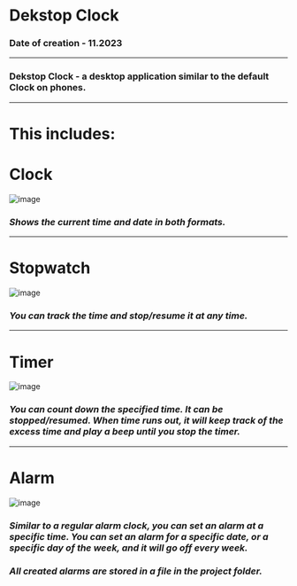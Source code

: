 # Dekstop Clock

### Date of creation - 11.2023
____
### Dekstop Clock - a desktop application similar to the default Clock on phones. 
____
# This includes: 

# **Clock**

![image](https://github.com/Semachko/DekstopClock/assets/124003664/e4a5ef25-94af-4d3d-b69b-3a0e2cc55a85)

### *Shows the current time and date in both formats.*

____
# **Stopwatch**

![image](https://github.com/Semachko/DekstopClock/assets/124003664/859ed276-2c84-4deb-8d57-7f5da248fe52)

### *You can track the time and stop/resume it at any time.*

____
# **Timer**

![image](https://github.com/Semachko/DekstopClock/assets/124003664/0d4f31c3-247d-4446-8adc-0e2a7386b8cb)

### *You can count down the specified time. It can be stopped/resumed. When time runs out, it will keep track of the excess time and play a beep until you stop the timer.*

____
# **Alarm**

![image](https://github.com/Semachko/DekstopClock/assets/124003664/0dc3534d-287f-4044-ac5c-a5a5f8993167)

### *Similar to a regular alarm clock, you can set an alarm at a specific time. You can set an alarm for a specific date, or a specific day of the week, and it will go off every week.*
### *All created alarms are stored in a file in the project folder.*

